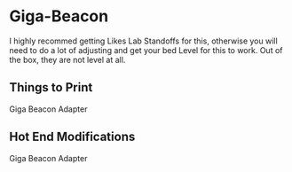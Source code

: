 # Giga-Beacon
I highly recommed getting Likes Lab Standoffs for this, otherwise you will need to do a lot of adjusting and get your bed Level for this to work. Out of the box, they are not level at all.


<h2>Things to Print</h2>
Giga Beacon Adapter

<h2>Hot End Modifications</h2>
Giga Beacon Adapter
 
